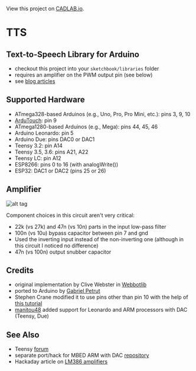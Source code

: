 View this project on [CADLAB.io](https://cadlab.io/project/1281). 

# TTS

## Text-to-Speech Library for Arduino

- checkout this project into your ``sketchbook/libraries`` folder
- requires an amplifier on the PWM output pin (see below)
- see [blog articles](http://programmablehardware.blogspot.ie/search/label/tts)

## Supported Hardware

- ATmega328-based Arduinos (e.g., Uno, Pro, Pro Mini, etc.): pins 3, 9, 10
- [ArduTouch](https://github.com/maltman23/ArduTouch): pin 9
- ATmega1280-based Arduinos (e.g., Mega): pins 44, 45, 46
- Arduino Leonardo: pin 5
- Arduino Due: pins DAC0 or DAC1
- Teensy 3.2: pin A14
- Teensy 3.5, 3.6: pins A21, A22
- Teensy LC: pin A12
- ESP8266: pins 0 to 16 (with analogWrite())
- ESP32: DAC1 or DAC2 (pins 25 or 26)

## Amplifier

![alt tag](images/Arduino-LM386.png)

Component choices in this circuit aren't very critical:
- 22k (vs 27k) and 47n (vs 10n) parts in the input low-pass filter 
- 100n (vs 10u) bypass capacitor between pin 7 and gnd
- Used the inverting input instead of the non-inverting one (although in
  this circuit I noticed no difference)
- 47n (vs 100n) output snubber capacitor

## Credits
- original implementation by Clive Webster in [Webbotlib](http://webbot.org.uk/iPoint/30.page)
- ported to Arduino by [Gabriel Petrut](http://www.tehnorama.ro/minieric-modulul-de-control-si-sinteza-vocala/)
- Stephen Crane modified it to use pins other than pin 10 with the help of [this tutorial](https://sites.google.com/site/qeewiki/books/avr-guide/pwm-on-the-atmega328)
- [manitou48](https://github.com/manitou48) added support for Leonardo
and ARM processors with DAC (Teensy, Due)

## See Also
- Teensy [forum](https://forum.pjrc.com/threads/44587-TTS-(Text-to-Speech)-Library-Port)
- separate port/hack for MBED ARM with DAC [repository](https://developer.mbed.org/users/manitou/code/tts/)
- Hackaday article on [LM386 amplifiers](https://hackaday.com/2016/12/07/you-can-have-my-lm386s-when-you-pry-them-from-my-cold-dead-hands/)
